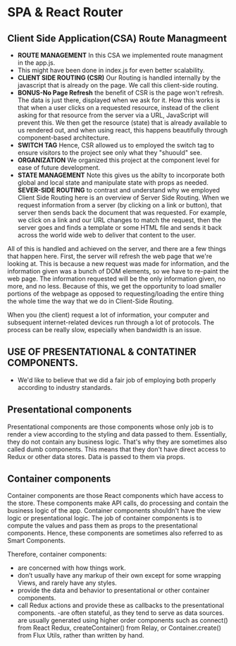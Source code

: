# SPA & React Router 

## Client Side Application(CSA) Route Managmeent
- __ROUTE MANAGEMENT__ In this CSA we implemented route managment in the app.js.
- This might have been done in index.js for even better scalability.
- __CLIENT SIDE ROUTING (CSR)__ Our Routing is handled internally by the javascript that is already on the page. We call this client-side routing.
- __BONUS-No Page Refresh__ the benefit of CSR is the page won't refresh. The data is just there, displayed when we ask for it. How this works is that when a user clicks on a requested resource, instead of the client asking for that resource from the server via a URL, JavaScript will prevent this. We then get the resource (state) that is already available to us rendered out, and when using react, this happens beautifully through component-based architecture.
- __SWITCH TAG__ Hence, CSR allowed us to employed the switch tag to ensure visitors to the project see only what they "shuould" see. 
- __ORGANIZATION__ We organized this project at the component level for ease of future development. 
- __STATE MANAGEMENT__ Note this gives us the abilty to incorporate both global and local state and manipulate state with props as needed. 
__SEVER-SIDE ROUTING__ to contrast and understand why we employed Client Side Routing here is an overview of Server Side Routing. 
When we request information from a server (by clicking on a link or button), that server then sends back the document that was requested. For example, we click on a link and our URL changes to match the request, then the server goes and finds a template or some HTML file and sends it back across the world wide web to deliver that content to the user.

All of this is handled and achieved on the server, and there are a few things that happen here. First, the server will refresh the web page that we're looking at. This is because a new request was made for information, and the information given was a bunch of DOM elements, so we have to re-paint the web page. The information requested will be the only information given, no more, and no less. Because of this, we get the opportunity to load smaller portions of the webpage as opposed to requesting/loading the entire thing the whole time the way that we do in Client-Side Routing.

When you (the client) request a lot of information, your computer and subsequent internet-related devices run through a lot of protocols. The process can be really slow, especially when bandwidth is an issue.

## USE OF PRESENTATIONAL &  CONTATINER COMPONENTS. 
- We'd like to believe that we did a fair job of employing both properly according to industry standards. 
## Presentational components
Presentational components are those components whose only job is to render a view according to the styling and data passed to them. Essentially, they do not contain any business logic. That's why they are sometimes also called dumb components. This means that they don't have direct access to Redux or other data stores. Data is passed to them via props.

## Container components
Container components are those React components which have access to the store. These components make API calls, do processing and contain the business logic of the app. Container components shouldn't have the view logic or presentational logic. The job of container components is to compute the values and pass them as props to the presentational components. Hence, these components are sometimes also referred to as Smart Components.

Therefore, container components:

- are concerned with how things work.
- don’t usually have any markup of their own except for some wrapping Views, and rarely have any styles.
- provide the data and behavior to presentational or other container components.
- call Redux actions and provide these as callbacks to the presentational components.
-are often stateful, as they tend to serve as data sources.
are usually generated using higher order components such as connect() from React Redux, createContainer() from Relay, or Container.create() from Flux Utils, rather than written by hand.